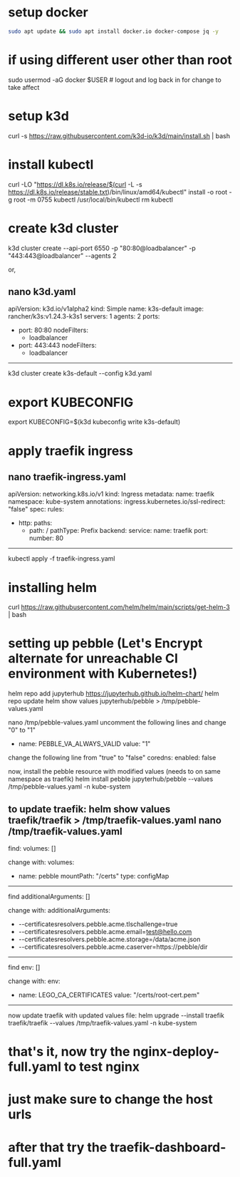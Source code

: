# setup docker
```bash
sudo apt update && sudo apt install docker.io docker-compose jq -y
```

# if using different user other than root
sudo usermod -aG docker $USER    # logout and log back in for change to take affect

# setup k3d
curl -s https://raw.githubusercontent.com/k3d-io/k3d/main/install.sh | bash

# install kubectl
curl -LO "https://dl.k8s.io/release/$(curl -L -s https://dl.k8s.io/release/stable.txt)/bin/linux/amd64/kubectl"
install -o root -g root -m 0755 kubectl /usr/local/bin/kubectl
rm kubectl

# create k3d cluster
k3d cluster create --api-port 6550 -p "80:80@loadbalancer" -p "443:443@loadbalancer" --agents 2

or,

nano k3d.yaml
---
apiVersion: k3d.io/v1alpha2
kind: Simple
name: k3s-default
image: rancher/k3s:v1.24.3-k3s1
servers: 1
agents: 2
ports:
- port: 80:80
  nodeFilters:
  - loadbalancer
- port: 443:443
  nodeFilters:
  - loadbalancer
---

k3d cluster create k3s-default --config k3d.yaml

# export KUBECONFIG
export KUBECONFIG=$(k3d kubeconfig write k3s-default)

# apply traefik ingress
nano traefik-ingress.yaml
---
apiVersion: networking.k8s.io/v1
kind: Ingress
metadata:
  name: traefik
  namespace: kube-system
  annotations:
    ingress.kubernetes.io/ssl-redirect: "false"
spec:
  rules:
  - http:
      paths:
      - path: /
        pathType: Prefix
        backend:
          service:
            name: traefik
            port:
              number: 80
---

kubectl apply -f traefik-ingress.yaml

# installing helm
curl https://raw.githubusercontent.com/helm/helm/main/scripts/get-helm-3 | bash

# setting up pebble (Let's Encrypt alternate for unreachable CI environment with Kubernetes!)
helm repo add jupyterhub https://jupyterhub.github.io/helm-chart/
helm repo update
helm show values jupyterhub/pebble > /tmp/pebble-values.yaml

nano /tmp/pebble-values.yaml
uncomment the following lines and change "0" to "1"
- name: PEBBLE_VA_ALWAYS_VALID
      value: "1"

change the following line from "true" to "false"
coredns:
  enabled: false

now, install the pebble resource with modified values (needs to on same namespace as traefik)
helm install pebble jupyterhub/pebble --values /tmp/pebble-values.yaml -n kube-system

to update traefik:
helm show values traefik/traefik > /tmp/traefik-values.yaml
nano /tmp/traefik-values.yaml
---
find: 
volumes: []

change with:
volumes:
  - name: pebble
    mountPath: "/certs"
    type: configMap
---
find 
additionalArguments: []

change with:
additionalArguments:
  - --certificatesresolvers.pebble.acme.tlschallenge=true
  - --certificatesresolvers.pebble.acme.email=test@hello.com
  - --certificatesresolvers.pebble.acme.storage=/data/acme.json
  - --certificatesresolvers.pebble.acme.caserver=https://pebble/dir
---
find
env: []

change with:
env:
  - name: LEGO_CA_CERTIFICATES
    value: "/certs/root-cert.pem"
---

now update traefik with updated values file:
helm upgrade --install traefik traefik/traefik --values /tmp/traefik-values.yaml -n kube-system

# that's it, now try the nginx-deploy-full.yaml to test nginx
# just make sure to change the host urls

# after that try the traefik-dashboard-full.yaml

